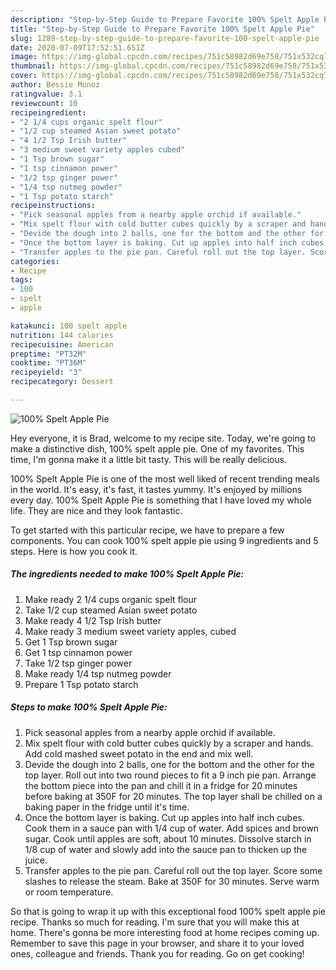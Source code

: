 ```yaml
---
description: "Step-by-Step Guide to Prepare Favorite 100% Spelt Apple Pie"
title: "Step-by-Step Guide to Prepare Favorite 100% Spelt Apple Pie"
slug: 1289-step-by-step-guide-to-prepare-favorite-100-spelt-apple-pie
date: 2020-07-09T17:52:51.651Z
image: https://img-global.cpcdn.com/recipes/751c58982d69e758/751x532cq70/100-spelt-apple-pie-recipe-main-photo.jpg
thumbnail: https://img-global.cpcdn.com/recipes/751c58982d69e758/751x532cq70/100-spelt-apple-pie-recipe-main-photo.jpg
cover: https://img-global.cpcdn.com/recipes/751c58982d69e758/751x532cq70/100-spelt-apple-pie-recipe-main-photo.jpg
author: Bessie Munoz
ratingvalue: 3.1
reviewcount: 10
recipeingredient:
- "2 1/4 cups organic spelt flour"
- "1/2 cup steamed Asian sweet potato"
- "4 1/2 Tsp Irish butter"
- "3 medium sweet variety apples cubed"
- "1 Tsp brown sugar"
- "1 tsp cinnamon power"
- "1/2 tsp ginger power"
- "1/4 tsp nutmeg powder"
- "1 Tsp potato starch"
recipeinstructions:
- "Pick seasonal apples from a nearby apple orchid if available."
- "Mix spelt flour with cold butter cubes quickly by a scraper and hands. Add cold mashed sweet potato in the end and mix well."
- "Devide the dough into 2 balls, one for the bottom and the other for the top layer. Roll out into two round pieces to fit a 9 inch pie pan. Arrange the bottom piece into the pan and chill it in a fridge for 20 minutes before baking at 350F for 20 minutes. The top layer shall be chilled on a baking paper in the fridge until it&#39;s time."
- "Once the bottom layer is baking. Cut up apples into half inch cubes. Cook them in a sauce pan with 1/4 cup of water. Add spices and brown sugar. Cook until apples are soft, about 10 minutes. Dissolve starch in 1/8 cup of water and slowly add into the sauce pan to thicken up the juice."
- "Transfer apples to the pie pan. Careful roll out the top layer. Score some slashes to release the steam. Bake at 350F for 30 minutes. Serve warm or room temperature."
categories:
- Recipe
tags:
- 100
- spelt
- apple

katakunci: 100 spelt apple 
nutrition: 144 calories
recipecuisine: American
preptime: "PT32M"
cooktime: "PT36M"
recipeyield: "3"
recipecategory: Dessert

---
```



![100% Spelt Apple Pie](https://img-global.cpcdn.com/recipes/751c58982d69e758/751x532cq70/100-spelt-apple-pie-recipe-main-photo.jpg)

Hey everyone, it is Brad, welcome to my recipe site. Today, we're going to make a distinctive dish, 100% spelt apple pie. One of my favorites. This time, I'm gonna make it a little bit tasty. This will be really delicious.



100% Spelt Apple Pie is one of the most well liked of recent trending meals in the world. It's easy, it's fast, it tastes yummy. It's enjoyed by millions every day. 100% Spelt Apple Pie is something that I have loved my whole life. They are nice and they look fantastic.


To get started with this particular recipe, we have to prepare a few components. You can cook 100% spelt apple pie using 9 ingredients and 5 steps. Here is how you cook it.

<!--inarticleads1-->

##### The ingredients needed to make 100% Spelt Apple Pie:

1. Make ready 2 1/4 cups organic spelt flour
1. Take 1/2 cup steamed Asian sweet potato
1. Make ready 4 1/2 Tsp Irish butter
1. Make ready 3 medium sweet variety apples, cubed
1. Get 1 Tsp brown sugar
1. Get 1 tsp cinnamon power
1. Take 1/2 tsp ginger power
1. Make ready 1/4 tsp nutmeg powder
1. Prepare 1 Tsp potato starch




<!--inarticleads2-->

##### Steps to make 100% Spelt Apple Pie:

1. Pick seasonal apples from a nearby apple orchid if available.
1. Mix spelt flour with cold butter cubes quickly by a scraper and hands. Add cold mashed sweet potato in the end and mix well.
1. Devide the dough into 2 balls, one for the bottom and the other for the top layer. Roll out into two round pieces to fit a 9 inch pie pan. Arrange the bottom piece into the pan and chill it in a fridge for 20 minutes before baking at 350F for 20 minutes. The top layer shall be chilled on a baking paper in the fridge until it&#39;s time.
1. Once the bottom layer is baking. Cut up apples into half inch cubes. Cook them in a sauce pan with 1/4 cup of water. Add spices and brown sugar. Cook until apples are soft, about 10 minutes. Dissolve starch in 1/8 cup of water and slowly add into the sauce pan to thicken up the juice.
1. Transfer apples to the pie pan. Careful roll out the top layer. Score some slashes to release the steam. Bake at 350F for 30 minutes. Serve warm or room temperature.




So that is going to wrap it up with this exceptional food 100% spelt apple pie recipe. Thanks so much for reading. I'm sure that you will make this at home. There's gonna be more interesting food at home recipes coming up. Remember to save this page in your browser, and share it to your loved ones, colleague and friends. Thank you for reading. Go on get cooking!
